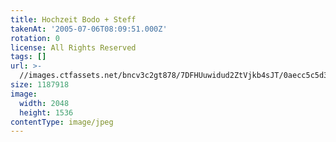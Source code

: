 ```yaml
---
title: Hochzeit Bodo + Steff
takenAt: '2005-07-06T08:09:51.000Z'
rotation: 0
license: All Rights Reserved
tags: []
url: >-
  //images.ctfassets.net/bncv3c2gt878/7DFHUuwidud2ZtVjkb4sJT/0aecc5c5d32026ecc7012b4854209c83/hochzeit-bodo--steff_4559743975_o
size: 1187918
image:
  width: 2048
  height: 1536
contentType: image/jpeg
---
```


